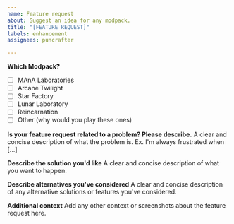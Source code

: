 ```yaml
---
name: Feature request
about: Suggest an idea for any modpack.
title: "[FEATURE REQUEST]"
labels: enhancement
assignees: puncrafter

---
```


**Which Modpack?**
- [ ] MAnA Laboratories
- [ ] Arcane Twilight
- [ ] Star Factory
- [ ] Lunar Laboratory
- [ ] Reincarnation
- [ ] Other (why would you play these ones)

**Is your feature request related to a problem? Please describe.**
A clear and concise description of what the problem is. Ex. I'm always frustrated when [...]

**Describe the solution you'd like**
A clear and concise description of what you want to happen.

**Describe alternatives you've considered**
A clear and concise description of any alternative solutions or features you've considered.

**Additional context**
Add any other context or screenshots about the feature request here.

